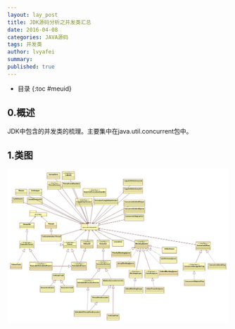 ```yaml
---
layout: lay_post
title: JDK源码分析之并发类汇总
date: 2016-04-08
categories: JAVA源码
tags: 并发类
author: lvyafei
summary:
published: true
---
```


* 目录
{:toc #meuid}

## 0.概述

JDK中包含的并发类的梳理。主要集中在java.util.concurrent包中。
<!-- more -->

## 1.类图

![IO类图](/images/java源码/concurrent-self类图.jpg)

